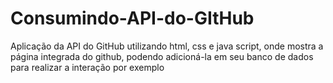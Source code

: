 # Consumindo-API-do-GItHub
Aplicação da API do GitHub utilizando html, css e java script, onde mostra a página integrada do github, podendo adicioná-la em seu banco de dados para realizar a interação por exemplo 
